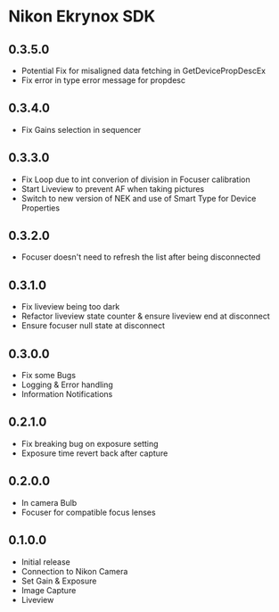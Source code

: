 ﻿# Nikon Ekrynox SDK

## 0.3.5.0
- Potential Fix for misaligned data fetching in GetDevicePropDescEx
- Fix error in type error message for propdesc


## 0.3.4.0
- Fix Gains selection in sequencer


## 0.3.3.0
- Fix Loop due to int converion of division in Focuser calibration
- Start Liveview to prevent AF when taking pictures
- Switch to new version of NEK and use of Smart Type for Device Properties


## 0.3.2.0
- Focuser doesn't need to refresh the list after being disconnected


## 0.3.1.0
- Fix liveview being too dark
- Refactor liveview state counter & ensure liveview end at disconnect
- Ensure focuser null state at disconnect


## 0.3.0.0
- Fix some Bugs
- Logging & Error handling
- Information Notifications


## 0.2.1.0
- Fix breaking bug on exposure setting
- Exposure time revert back after capture


## 0.2.0.0
- In camera Bulb
- Focuser for compatible focus lenses


## 0.1.0.0
- Initial release
- Connection to Nikon Camera
- Set Gain & Exposure
- Image Capture
- Liveview
